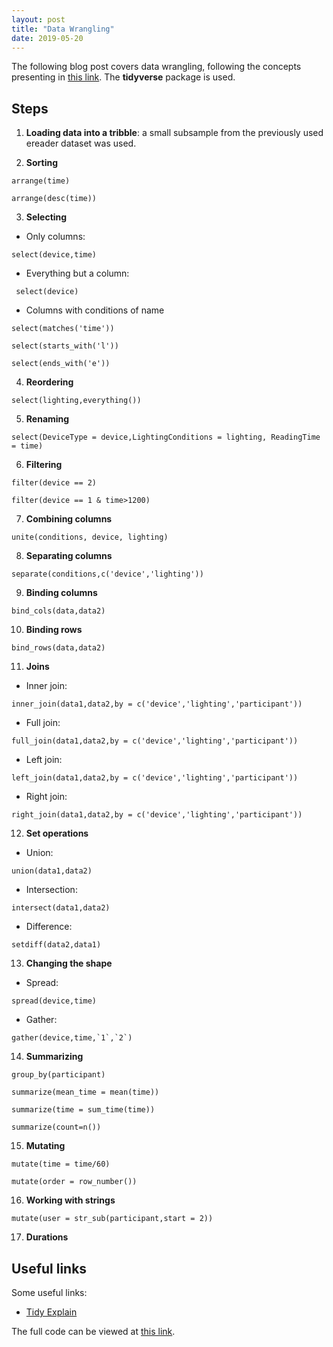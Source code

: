 ```yaml
---
layout: post
title: "Data Wrangling"
date: 2019-05-20
---
```

The following blog post covers data wrangling, following the concepts presenting in [this link](https://www.youtube.com/watch?v=85tud7I8MAE&list=PLXugMGL39JWO_n-WNdppkyMuYfQBU_h_U&index=7&t=1135s). The **tidyverse** package is used.

## Steps
1. **Loading data into a tribble**: a small subsample from the previously used ereader dataset was used.

2. **Sorting**
```
arrange(time)
```

```
arrange(desc(time))
```

3. **Selecting**
* Only columns:
```
select(device,time)
```
 * Everything but a column:
```
 select(device)
```
 * Columns with conditions of name
```
select(matches('time'))
```

```
select(starts_with('l'))
```

```
select(ends_with('e'))
```

4. **Reordering**
```
select(lighting,everything())
```

 5. **Renaming**
```
select(DeviceType = device,LightingConditions = lighting, ReadingTime = time)
```

 6. **Filtering**
```
filter(device == 2)
```

```
filter(device == 1 & time>1200)
```

7. **Combining columns**
```
unite(conditions, device, lighting)
```

8. **Separating columns**
```
separate(conditions,c('device','lighting'))
```

9. **Binding columns**
```
bind_cols(data,data2)
```

10. **Binding rows**
```
bind_rows(data,data2)
```

11. **Joins**
* Inner join:
```
inner_join(data1,data2,by = c('device','lighting','participant'))
```

* Full join:
```
full_join(data1,data2,by = c('device','lighting','participant'))
```

* Left join:
```
left_join(data1,data2,by = c('device','lighting','participant'))
```
* Right join:
```
right_join(data1,data2,by = c('device','lighting','participant'))
```

12. **Set operations**
* Union:
```
union(data1,data2)
```

* Intersection:
```
intersect(data1,data2)
```

* Difference:
```
setdiff(data2,data1)
```

13. **Changing the shape**

* Spread:
```
spread(device,time)
```

* Gather:
```
gather(device,time,`1`,`2`)
```

14. **Summarizing**
```
group_by(participant)
```

```
summarize(mean_time = mean(time))
```

```
summarize(time = sum_time(time))
```

```
summarize(count=n())
```

15. **Mutating**
```
mutate(time = time/60)
```

```
mutate(order = row_number())
```

16. **Working with strings**
```
mutate(user = str_sub(participant,start = 2))
```

17. **Durations**



## Useful links
Some useful links:
* [Tidy Explain](https://github.com/gadenbuie/tidyexplain)

The full code can be viewed at [this link](https://github.com/bianca-stancu/QuantHCI2019/blob/master/data_wrangling.R).

